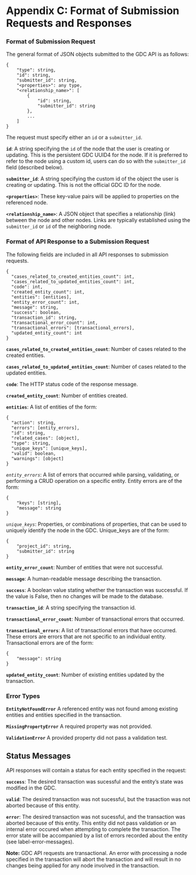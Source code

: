 # Appendix C: Format of Submission Requests and Responses

### Format of Submission Request

The general format of JSON objects submitted to the GDC API is as follows:

	{
	    "type": string,
	    "id": string,
	    "submitter_id": string,
	    "<properties>": any type,
	    "<relationship_name>": [
	        {
	            "id": string,
	            "submitter_id": string
	        },
	        ...
	    ]
	}

The request must specify either an `id` or a `submitter_id`.

**`id`**: A string specifying the `id` of the node that the user is creating or updating. This is the persistent GDC UUID4 for the node. If it is preferred to refer to the node using a custom id, users can do so with the `submitter_id` field (described below).

**`submitter_id`**: A string specifying the custom id of the object the user is creating or updating. This is not the official GDC ID for the node.

**`<properties>`**: These key-value pairs will be applied to properties on the referenced node.

**`<relationship_name>`**: A JSON object that specifies a relationship (link) between the node and other nodes. Links are typically established using the `submitter_id` or `id` of the neighboring node.

### Format of API Response to a Submission Request

The following fields are included in all API responses to submission requests.

	{
	  "cases_related_to_created_entities_count": int,
	  "cases_related_to_updated_entities_count": int,
	  "code": int,
	  "created_entity_count": int,
	  "entities": [entities],
	  "entity_error_count": int,
	  "message": string,
	  "success": boolean,
	  "transaction_id": string,
	  "transactional_error_count": int,
	  "transactional_errors": [transactional_errors],
	  "updated_entity_count": int
	}

**`cases_related_to_created_entities_count`**: Number of cases related to the created entities.

**`cases_related_to_updated_entities_count`**: Number of cases related to the updated entities.

**`code`**: The HTTP status code of the response message.

**`created_entity_count`**: Number of entities created.

**`entities`**: A list of entities of the form:

	{
	  "action": string,
	  "errors": [entity_errors],
	  "id": string,
	  "related_cases": [object],
	  "type": string,
	  "unique_keys": [unique_keys],
	  "valid": boolean,
	  "warnings": [object]
	}

*`entity_errors`*: A list of errors that occurred while parsing, validating, or performing a CRUD operation on a
specific entity. Entity errors are of the form:

	{
		"keys": [string],
		"message": string
	}


*`unique_keys`*: Properties, or combinations of properties, that can be used to uniquely identify the node in the GDC.  Unique_keys are of the form:


	{
		"project_id": string,
		"submitter_id": string
	}


**`entity_error_count`**: Number of entities that were not successful.

**`message`**: A human-readable message describing the transaction.

**`success`**: A boolean value stating whether the transaction was successful. If the value is False, then no changes will be made to the database.

**`transaction_id`**: A string specifying the transaction id.

**`transactional_error_count`**: Number of transactional errors that occurred.

**`transactional_errors`**: A list of transactional errors that have occurred. These errors are errors that are not specific to an individual entity. Transactional errors are of the form:

	{
		"message": string
	}

**`updated_entity_count`**: Number of existing entities updated by the transaction.


### Error Types

**`EntityNotFoundError`** A referenced entity was not found among existing entities and entities specified in the transaction.

**`MissingPropertyError`** A required property was not provided.

**`ValidationError`** A provided property did not pass a validation test.

## Status Messages

API responses will contain a status for each entity specified in the request:

**`success`**: The desired transaction was sucessful and the entity’s state was modified in the GDC.

**`valid`**: The desired transaction was not sucessful, but the trasaction was not aborted because of this entity.

**`error`**: The desired transaction was not sucessful, and the transaction was aborted because of this entity. This entity did not pass validation or an internal error occured when attempting to complete the transaction. The error state will be accompanied by a list of errors recorded about the entity (see label-error-messages).

**Note:** GDC API requests are transactional. An error with processing a node specified in the transaction will abort the transaction and will result in no changes being applied for any node involved in the transaction.
